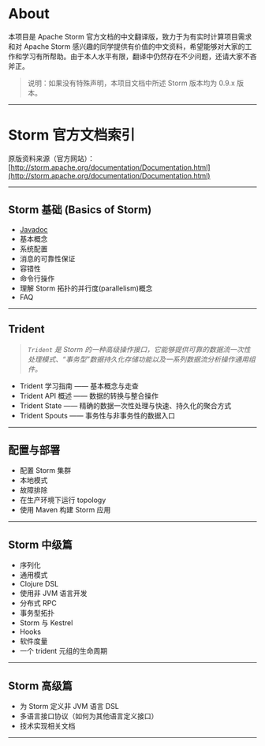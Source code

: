 # About
本项目是 Apache Storm 官方文档的中文翻译版，致力于为有实时计算项目需求和对 Apache Storm 感兴趣的同学提供有价值的中文资料，希望能够对大家的工作和学习有所帮助。由于本人水平有限，翻译中仍然存在不少问题，还请大家不吝斧正。

>说明：如果没有特殊声明，本项目文档中所述 Storm 版本均为 0.9.x 版本。

---

# Storm 官方文档索引

原版资料来源（官方网站）：[http://storm.apache.org/documentation/Documentation.html](http://storm.apache.org/documentation/Documentation.html)

---

## Storm 基础 (Basics of Storm)
- [Javadoc][1]
- 基本概念
- 系统配置
- 消息的可靠性保证
- 容错性
- 命令行操作
- 理解 Storm 拓扑的并行度(parallelism)概念
- FAQ

---

## Trident

> _`Trident` 是 Storm 的一种高级操作接口，它能够提供可靠的数据流一次性处理模式、“事务型”数据持久化存储功能以及一系列数据流分析操作通用组件。_

- Trident 学习指南 —— 基本概念与走查
- Trident API 概述 —— 数据的转换与整合操作
- Trident State —— 精确的数据一次性处理与快速、持久化的聚合方式
- Trident Spouts —— 事务性与非事务性的数据入口

---

## 配置与部署

- 配置 Storm 集群
- 本地模式
- 故障排除
- 在生产环境下运行 topology
- 使用 Maven 构建 Storm 应用

---

## Storm 中级篇

- 序列化
- 通用模式
- Clojure DSL
- 使用非 JVM 语言开发
- 分布式 RPC
- 事务型拓扑
- Storm 与 Kestrel
- Hooks
- 软件度量
- 一个 trident 元组的生命周期

---

## Storm 高级篇

- 为 Storm 定义非 JVM 语言 DSL
- 多语言接口协议（如何为其他语言定义接口）
- 技术实现相关文档

---

[1]: http://storm.apache.org/javadoc/apidocs/index.html